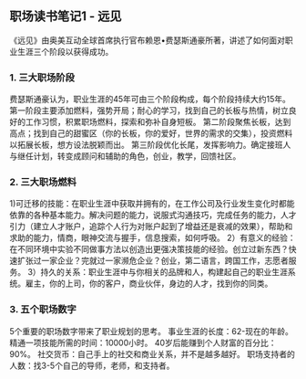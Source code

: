 ## 职场读书笔记1 - 远见

《远见》由奥美互动全球首席执行官布赖恩•费瑟斯通豪所著，讲述了如何面对职业生涯三个阶段以获得成功。


### 1. 三大职场阶段
费瑟斯通豪认为，职业生涯的45年可由三个阶段构成，每个阶段持续大约15年。
第一阶段主要添加燃料，强势开局；耐心的学习，找到自己的长板与热情，树立良好的工作习惯，积累职场燃料，探索和弥补自身短板。
第二阶段聚焦长板，达到高点；找到自己的甜蜜区（你的长板，你的爱好，世界的需求的交集），投资燃料以拓展长板，想方设法脱颖而出。
第三阶段优化长尾，发挥影响力。确定接班人与继任计划，转变成顾问和辅助的角色，创业，教学，回馈社区。

### 2. 三大职场燃料
1)可迁移的技能：在职业生涯中获取并拥有的，在工作公司及行业发生变化时都能依靠的各种基本能力。解决问题的能力，说服式沟通技巧，完成任务的能力，人才引力（建立人才账户，追踪个人行为对账户起到了增益还是衰减的效果），帮助和求助的能力，情商，眼神交流与握手，信息搜索，如何呼吸。
2）有意义的经验： 在不同环境中实验不同做事方法以创造出更强决策技能的经验。创立过新东西？快速扩张过一家企业？完就过一家濒危企业？创业，第二语言，跨国工作，志愿者服务。
3）持久的关系：职业生涯中与你相关的品牌和人，构建起自己的职业生涯系统。雇主，你的上司，你的客户，商业伙伴，身边的人才，找到你的同类。

### 3. 五个职场数字
5个重要的职场数字带来了职业规划的思考。
事业生涯的长度：62-现在的年龄。 
精通一项技能所需的时间：10000小时。
40岁后能赚到个人财富的百分比：90%。
社交货币：自己手上的社交和商业关系，并不是越多越好。
职场支持者的人数：找3-5个自己的导师，老师，和支持者。
